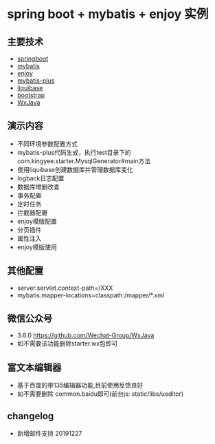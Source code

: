 # spring boot + mybatis + enjoy 实例

## 主要技术
 - [springboot](https://docs.spring.io/spring-boot/docs/2.1.9.RELEASE/reference/html/)
 - [mybatis](https://mybatis.org/mybatis-3/zh/index.html)
 - [enjoy](https://www.jfinal.com/doc/6-1)
 - [mybatis-plus](https://mp.baomidou.com/guide)
 - [liquibase](https://www.liquibase.org/documentation/index.html)
 - [bootstrap](https://getbootstrap.com/docs/4.3/getting-started/introduction/)
 - [WxJava](https://github.com/Wechat-Group/WxJava)

## 演示内容
 - 不同环境参数配置方式
 - mybatis-plus代码生成，执行test目录下的com.kingyee.starter.MysqlGenerator#main方法
 - 使用liquibase创建数据库并管理数据库变化
 - logback日志配置
 - 数据库增删改查
 - 事务配置
 - 定时任务
 - 拦截器配置
 - enjoy模版配置
 - 分页插件
 - 属性注入
 - enjoy模版使用
 
 ## 其他配置
 - server.servlet.context-path=/XXX
 - mybatis.mapper-locations=classpath:/mapper/*.xml 
 
 ## 微信公众号
 - 3.6.0 https://github.com/Wechat-Group/WxJava
 - 如不需要该功能删除starter.wx包即可
 
 ## 富文本编辑器
 - 基于百度的带135编辑器功能,目前使用反馈良好
 - 如不需要删除 common.baidu即可(前台js: static/libs/ueditor)
 
 
 ## changelog
 - 新增邮件支持 20191227
 